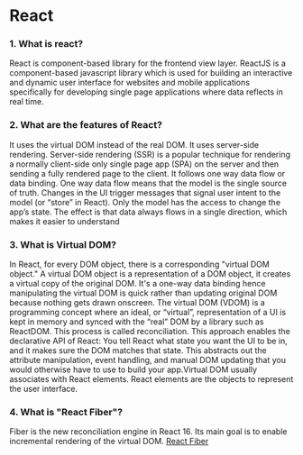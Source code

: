 # React 
### 1. What is react?
 React is component-based library for the frontend view layer.
ReactJS is a component-based javascript library which is used for building an interactive and dynamic user interface for websites and mobile applications specifically for developing single page applications where data reflects in real time.

### 2. What are the features of React?
It uses the virtual DOM instead of the real DOM.
It uses server-side rendering.
Server-side rendering (SSR) is a popular technique for rendering a normally client-side only single page app (SPA) on the server and then sending a fully rendered page to the client.
It follows one way data flow or data binding.
One way data flow means that the model is the single source of truth. Changes in the UI trigger messages that signal user intent to the model (or “store” in React). Only the model has the access to change the app’s state. The effect is that data always flows in a single direction, which makes it easier to understand

### 3. What is Virtual DOM?
In React, for every DOM object, there is a corresponding "virtual DOM object." A virtual DOM object is a representation of a DOM object, it creates a virtual copy of the original DOM. It's a one-way data binding hence manipulating the virtual DOM is quick rather than updating original DOM because nothing gets drawn onscreen.
The virtual DOM (VDOM) is a programming concept where an ideal, or “virtual”, representation of a UI is kept in memory and synced with the “real” DOM by a library such as ReactDOM. This process is called reconciliation.
This approach enables the declarative API of React: You tell React what state you want the UI to be in, and it makes sure the DOM matches that state. This abstracts out the attribute manipulation, event handling, and manual DOM updating that you would otherwise have to use to build your app.Virtual DOM usually associates with React elements. React elements are the objects to represent the user interface.

### 4. What is "React Fiber"?
Fiber is the new reconciliation engine in React 16. Its main goal is to enable incremental rendering of the virtual DOM.
[React Fiber](https://github.com/acdlite/react-fiber-architecture)
